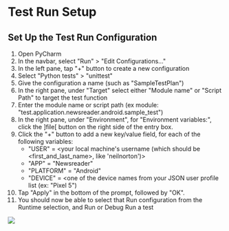 <h1>Test Run Setup</h1>

## Set Up the Test Run Configuration

1. Open PyCharm
2. In the navbar, select "Run" > "Edit Configurations..."
3. In the left pane, tap "+" button to create a new configuration
4. Select "Python tests" > "unittest"
5. Give the configuration a name (such as "SampleTestPlan")
6. In the right pane, under "Target" select either "Module name" or "Script Path" to target the test function
7. Enter the module name or script path (ex module: "test.application.newsreader.android.sample_test")
8. In the right pane, under "Environment", for "Environment variables:", click the ]file[ button on the right side of the entry box.
9. Click the "+" button to add a new key/value field, for each of the following variables:
   * "USER" = <your local machine's username (which should be <first_and_last_name>, like 'neilnorton')>
   * "APP" = "Newsreader"
   * "PLATFORM" = "Android"
   * "DEVICE" = <one of the device names from your JSON user profile list (ex: "Pixel 5")
10. Tap "Apply" in the bottom of the prompt, followed by "OK".
11. You should now be able to select that Run configuration from the Runtime selection, and Run or Debug Run a test

![](../../../../../../../../../var/folders/t7/6z4zpl6s4qx1kc6bhq6_3c980000gp/T/com.skitch.skitch/DMD3E089EE7-7572-4578-A59F-97A5B3F6D663/Run_Debug_Configurations.png)